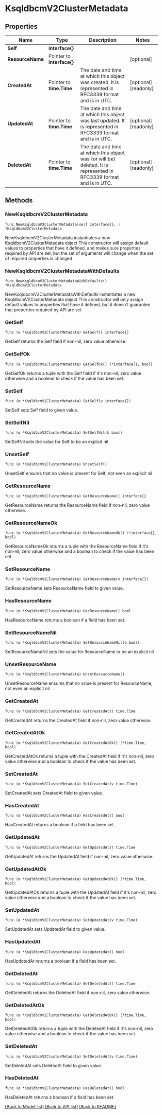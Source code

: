# KsqldbcmV2ClusterMetadata

## Properties

Name | Type | Description | Notes
------------ | ------------- | ------------- | -------------
**Self** | **interface{}** |  | 
**ResourceName** | Pointer to **interface{}** |  | [optional] 
**CreatedAt** | Pointer to **time.Time** | The date and time at which this object was created. It is represented in RFC3339 format and is in UTC. | [optional] [readonly] 
**UpdatedAt** | Pointer to **time.Time** | The date and time at which this object was last updated. It is represented in RFC3339 format and is in UTC. | [optional] [readonly] 
**DeletedAt** | Pointer to **time.Time** | The date and time at which this object was (or will be) deleted. It is represented in RFC3339 format and is in UTC. | [optional] [readonly] 

## Methods

### NewKsqldbcmV2ClusterMetadata

`func NewKsqldbcmV2ClusterMetadata(self interface{}, ) *KsqldbcmV2ClusterMetadata`

NewKsqldbcmV2ClusterMetadata instantiates a new KsqldbcmV2ClusterMetadata object
This constructor will assign default values to properties that have it defined,
and makes sure properties required by API are set, but the set of arguments
will change when the set of required properties is changed

### NewKsqldbcmV2ClusterMetadataWithDefaults

`func NewKsqldbcmV2ClusterMetadataWithDefaults() *KsqldbcmV2ClusterMetadata`

NewKsqldbcmV2ClusterMetadataWithDefaults instantiates a new KsqldbcmV2ClusterMetadata object
This constructor will only assign default values to properties that have it defined,
but it doesn't guarantee that properties required by API are set

### GetSelf

`func (o *KsqldbcmV2ClusterMetadata) GetSelf() interface{}`

GetSelf returns the Self field if non-nil, zero value otherwise.

### GetSelfOk

`func (o *KsqldbcmV2ClusterMetadata) GetSelfOk() (*interface{}, bool)`

GetSelfOk returns a tuple with the Self field if it's non-nil, zero value otherwise
and a boolean to check if the value has been set.

### SetSelf

`func (o *KsqldbcmV2ClusterMetadata) SetSelf(v interface{})`

SetSelf sets Self field to given value.


### SetSelfNil

`func (o *KsqldbcmV2ClusterMetadata) SetSelfNil(b bool)`

 SetSelfNil sets the value for Self to be an explicit nil

### UnsetSelf
`func (o *KsqldbcmV2ClusterMetadata) UnsetSelf()`

UnsetSelf ensures that no value is present for Self, not even an explicit nil
### GetResourceName

`func (o *KsqldbcmV2ClusterMetadata) GetResourceName() interface{}`

GetResourceName returns the ResourceName field if non-nil, zero value otherwise.

### GetResourceNameOk

`func (o *KsqldbcmV2ClusterMetadata) GetResourceNameOk() (*interface{}, bool)`

GetResourceNameOk returns a tuple with the ResourceName field if it's non-nil, zero value otherwise
and a boolean to check if the value has been set.

### SetResourceName

`func (o *KsqldbcmV2ClusterMetadata) SetResourceName(v interface{})`

SetResourceName sets ResourceName field to given value.

### HasResourceName

`func (o *KsqldbcmV2ClusterMetadata) HasResourceName() bool`

HasResourceName returns a boolean if a field has been set.

### SetResourceNameNil

`func (o *KsqldbcmV2ClusterMetadata) SetResourceNameNil(b bool)`

 SetResourceNameNil sets the value for ResourceName to be an explicit nil

### UnsetResourceName
`func (o *KsqldbcmV2ClusterMetadata) UnsetResourceName()`

UnsetResourceName ensures that no value is present for ResourceName, not even an explicit nil
### GetCreatedAt

`func (o *KsqldbcmV2ClusterMetadata) GetCreatedAt() time.Time`

GetCreatedAt returns the CreatedAt field if non-nil, zero value otherwise.

### GetCreatedAtOk

`func (o *KsqldbcmV2ClusterMetadata) GetCreatedAtOk() (*time.Time, bool)`

GetCreatedAtOk returns a tuple with the CreatedAt field if it's non-nil, zero value otherwise
and a boolean to check if the value has been set.

### SetCreatedAt

`func (o *KsqldbcmV2ClusterMetadata) SetCreatedAt(v time.Time)`

SetCreatedAt sets CreatedAt field to given value.

### HasCreatedAt

`func (o *KsqldbcmV2ClusterMetadata) HasCreatedAt() bool`

HasCreatedAt returns a boolean if a field has been set.

### GetUpdatedAt

`func (o *KsqldbcmV2ClusterMetadata) GetUpdatedAt() time.Time`

GetUpdatedAt returns the UpdatedAt field if non-nil, zero value otherwise.

### GetUpdatedAtOk

`func (o *KsqldbcmV2ClusterMetadata) GetUpdatedAtOk() (*time.Time, bool)`

GetUpdatedAtOk returns a tuple with the UpdatedAt field if it's non-nil, zero value otherwise
and a boolean to check if the value has been set.

### SetUpdatedAt

`func (o *KsqldbcmV2ClusterMetadata) SetUpdatedAt(v time.Time)`

SetUpdatedAt sets UpdatedAt field to given value.

### HasUpdatedAt

`func (o *KsqldbcmV2ClusterMetadata) HasUpdatedAt() bool`

HasUpdatedAt returns a boolean if a field has been set.

### GetDeletedAt

`func (o *KsqldbcmV2ClusterMetadata) GetDeletedAt() time.Time`

GetDeletedAt returns the DeletedAt field if non-nil, zero value otherwise.

### GetDeletedAtOk

`func (o *KsqldbcmV2ClusterMetadata) GetDeletedAtOk() (*time.Time, bool)`

GetDeletedAtOk returns a tuple with the DeletedAt field if it's non-nil, zero value otherwise
and a boolean to check if the value has been set.

### SetDeletedAt

`func (o *KsqldbcmV2ClusterMetadata) SetDeletedAt(v time.Time)`

SetDeletedAt sets DeletedAt field to given value.

### HasDeletedAt

`func (o *KsqldbcmV2ClusterMetadata) HasDeletedAt() bool`

HasDeletedAt returns a boolean if a field has been set.


[[Back to Model list]](../README.md#documentation-for-models) [[Back to API list]](../README.md#documentation-for-api-endpoints) [[Back to README]](../README.md)


